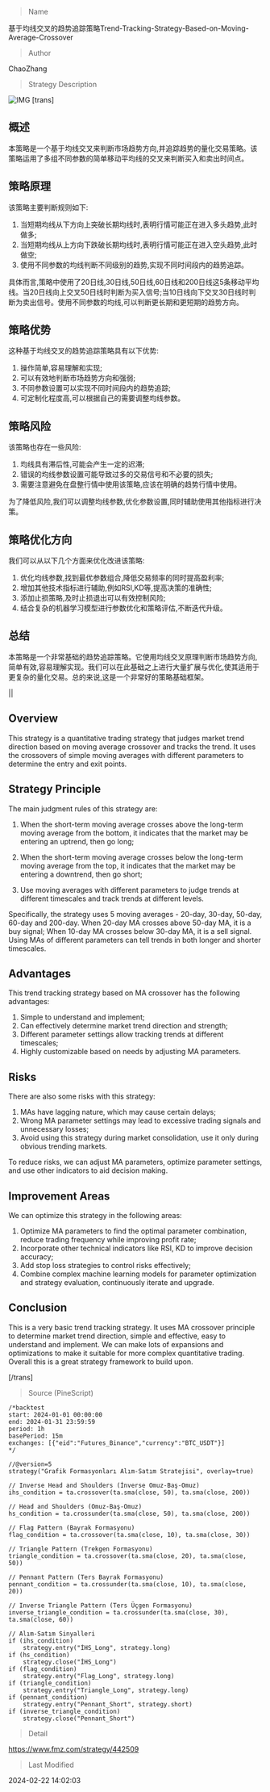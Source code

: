 
> Name

基于均线交叉的趋势追踪策略Trend-Tracking-Strategy-Based-on-Moving-Average-Crossover

> Author

ChaoZhang

> Strategy Description

![IMG](https://www.fmz.com/upload/asset/138f66f65f6b344bb1a.png)
[trans]
## 概述

本策略是一个基于均线交叉来判断市场趋势方向,并追踪趋势的量化交易策略。该策略运用了多组不同参数的简单移动平均线的交叉来判断买入和卖出时间点。

## 策略原理

该策略主要判断规则如下:

1. 当短期均线从下方向上突破长期均线时,表明行情可能正在进入多头趋势,此时做多;
2. 当短期均线从上方向下跌破长期均线时,表明行情可能正在进入空头趋势,此时做空;
3. 使用不同参数的均线判断不同级别的趋势,实现不同时间段内的趋势追踪。

具体而言,策略中使用了20日线,30日线,50日线,60日线和200日线这5条移动平均线。当20日线向上交叉50日线时判断为买入信号;当10日线向下交叉30日线时判断为卖出信号。使用不同参数的均线,可以判断更长期和更短期的趋势方向。

## 策略优势

这种基于均线交叉的趋势追踪策略具有以下优势:

1. 操作简单,容易理解和实现;
2. 可以有效地判断市场趋势方向和强弱;
3. 不同参数设置可以实现不同时间段内的趋势追踪;
4. 可定制化程度高,可以根据自己的需要调整均线参数。

## 策略风险

该策略也存在一些风险:

1. 均线具有滞后性,可能会产生一定的迟滞;
2. 错误的均线参数设置可能导致过多的交易信号和不必要的损失;
3. 需要注意避免在盘整行情中使用该策略,应该在明确的趋势行情中使用。

为了降低风险,我们可以调整均线参数,优化参数设置,同时辅助使用其他指标进行决策。

## 策略优化方向 

我们可以从以下几个方面来优化改进该策略:

1. 优化均线参数,找到最优参数组合,降低交易频率的同时提高盈利率;
2. 增加其他技术指标进行辅助,例如RSI,KD等,提高决策的准确性;  
3. 添加止损策略,及时止损退出可以有效控制风险;
4. 结合复杂的机器学习模型进行参数优化和策略评估,不断迭代升级。

## 总结

本策略是一个非常基础的趋势追踪策略。它使用均线交叉原理判断市场趋势方向,简单有效,容易理解实现。我们可以在此基础之上进行大量扩展与优化,使其适用于更复杂的量化交易。总的来说,这是一个非常好的策略基础框架。

||

## Overview  

This strategy is a quantitative trading strategy that judges market trend direction based on moving average crossover and tracks the trend. It uses the crossovers of simple moving averages with different parameters to determine the entry and exit points.

## Strategy Principle  

The main judgment rules of this strategy are:

1. When the short-term moving average crosses above the long-term moving average from the bottom, it indicates that the market may be entering an uptrend, then go long;

2. When the short-term moving average crosses below the long-term moving average from the top, it indicates that the market may be entering a downtrend, then go short;  

3. Use moving averages with different parameters to judge trends at different timescales and track trends at different levels.

Specifically, the strategy uses 5 moving averages - 20-day, 30-day, 50-day, 60-day and 200-day. When 20-day MA crosses above 50-day MA, it is a buy signal; When 10-day MA crosses below 30-day MA, it is a sell signal. Using MAs of different parameters can tell trends in both longer and shorter timescales.

## Advantages  

This trend tracking strategy based on MA crossover has the following advantages:

1. Simple to understand and implement;  
2. Can effectively determine market trend direction and strength;
3. Different parameter settings allow tracking trends at different timescales;  
4. Highly customizable based on needs by adjusting MA parameters.

## Risks

There are also some risks with this strategy:  

1. MAs have lagging nature, which may cause certain delays;
2. Wrong MA parameter settings may lead to excessive trading signals and unnecessary losses; 
3. Avoid using this strategy during market consolidation, use it only during obvious trending markets.

To reduce risks, we can adjust MA parameters, optimize parameter settings, and use other indicators to aid decision making.

## Improvement Areas

We can optimize this strategy in the following areas:

1. Optimize MA parameters to find the optimal parameter combination, reduce trading frequency while improving profit rate;  
2. Incorporate other technical indicators like RSI, KD to improve decision accuracy;   
3. Add stop loss strategies to control risks effectively;
4. Combine complex machine learning models for parameter optimization and strategy evaluation, continuously iterate and upgrade.   

## Conclusion

This is a very basic trend tracking strategy. It uses MA crossover principle to determine market trend direction, simple and effective, easy to understand and implement. We can make lots of expansions and optimizations to make it suitable for more complex quantitative trading. Overall this is a great strategy framework to build upon.

[/trans]



> Source (PineScript)

``` pinescript
/*backtest
start: 2024-01-01 00:00:00
end: 2024-01-31 23:59:59
period: 1h
basePeriod: 15m
exchanges: [{"eid":"Futures_Binance","currency":"BTC_USDT"}]
*/

//@version=5
strategy("Grafik Formasyonları Alım-Satım Stratejisi", overlay=true)

// Inverse Head and Shoulders (İnverse Omuz-Baş-Omuz)
ihs_condition = ta.crossover(ta.sma(close, 50), ta.sma(close, 200))

// Head and Shoulders (Omuz-Baş-Omuz)
hs_condition = ta.crossunder(ta.sma(close, 50), ta.sma(close, 200))

// Flag Pattern (Bayrak Formasyonu)
flag_condition = ta.crossover(ta.sma(close, 10), ta.sma(close, 30))

// Triangle Pattern (Trekgen Formasyonu)
triangle_condition = ta.crossover(ta.sma(close, 20), ta.sma(close, 50))

// Pennant Pattern (Ters Bayrak Formasyonu)
pennant_condition = ta.crossunder(ta.sma(close, 10), ta.sma(close, 20))

// Inverse Triangle Pattern (Ters Üçgen Formasyonu)
inverse_triangle_condition = ta.crossunder(ta.sma(close, 30), ta.sma(close, 60))

// Alım-Satım Sinyalleri
if (ihs_condition)
    strategy.entry("İHS_Long", strategy.long)
if (hs_condition)
    strategy.close("İHS_Long")
if (flag_condition)
    strategy.entry("Flag_Long", strategy.long)
if (triangle_condition)
    strategy.entry("Triangle_Long", strategy.long)
if (pennant_condition)
    strategy.entry("Pennant_Short", strategy.short)
if (inverse_triangle_condition)
    strategy.close("Pennant_Short")

```

> Detail

https://www.fmz.com/strategy/442509

> Last Modified

2024-02-22 14:02:03
